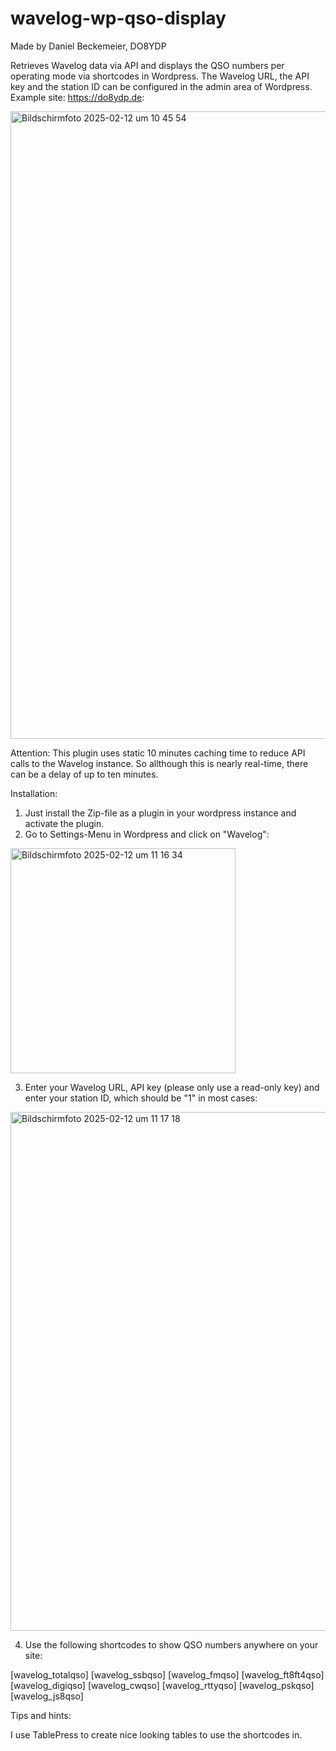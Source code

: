 # wavelog-wp-qso-display

Made by Daniel Beckemeier, DO8YDP

Retrieves Wavelog data via API and displays the QSO numbers per operating mode via shortcodes in Wordpress. The Wavelog URL, the API key and the station ID can be configured in the admin area of Wordpress. Example site: https://do8ydp.de:

<img width="1004" alt="Bildschirmfoto 2025-02-12 um 10 45 54" src="https://github.com/user-attachments/assets/df1ac1e0-c673-48e1-9b4b-ecc98a380ae1" />

Attention: This plugin uses static 10 minutes caching time to reduce API calls to the Wavelog instance. So allthough this is nearly real-time, there can be a delay of up to ten minutes.


Installation:

1. Just install the Zip-file as a plugin in your wordpress instance and activate the plugin.
2. Go to Settings-Menu in Wordpress and click on "Wavelog":

<img width="360" alt="Bildschirmfoto 2025-02-12 um 11 16 34" src="https://github.com/user-attachments/assets/857d4aba-90ae-4ee2-be52-bb4476d6919a" />


3. Enter your Wavelog URL, API key (please only use a read-only key) and enter your station ID, which should be "1" in most cases:

<img width="830" alt="Bildschirmfoto 2025-02-12 um 11 17 18" src="https://github.com/user-attachments/assets/b878078f-66f6-4e74-ac0a-252a20644377" />


4. Use the following shortcodes to show QSO numbers anywhere on your site:

[wavelog_totalqso]
[wavelog_ssbqso]
[wavelog_fmqso]
[wavelog_ft8ft4qso]
[wavelog_digiqso]
[wavelog_cwqso]
[wavelog_rttyqso]
[wavelog_pskqso]
[wavelog_js8qso]



Tips and hints:

I use TablePress to create nice looking tables to use the shortcodes in.



